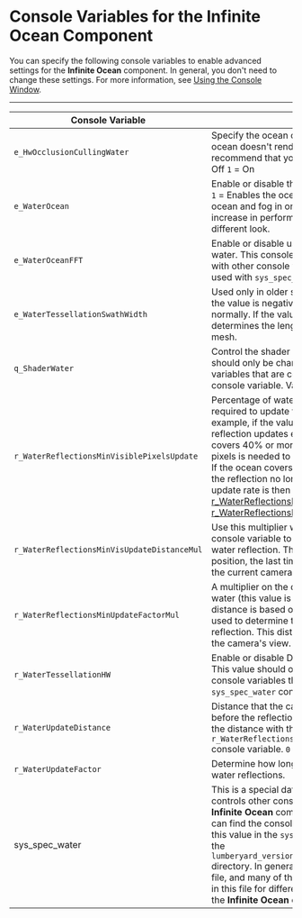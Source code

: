 # Console Variables for the Infinite Ocean Component<a name="infinite-ocean-component-console-variables"></a>

You can specify the following console variables to enable advanced settings for the **Infinite Ocean** component\. In general, you don't need to change these settings\. For more information, see [Using the Console Window](console-intro.md)\.


****  

| Console Variable | Description | 
| --- | --- | 
|  `e_HwOcclusionCullingWater`  |  Specify the ocean occlusion culling so that the ocean doesn't render if it's not visible\. We recommend that you keep the default value of `1`\. `0` = Off  `1` = On  | 
|  `e_WaterOcean`  |  Enable or disable the ocean\. `0` = Disables the ocean\. `1` = Enables the ocean as normal\. `2` = Enables the ocean and fog in one frame\. This can cause a small increase in performance but provides a slightly different look\.   | 
|  `e_WaterOceanFFT`  |  Enable or disable using fast Fourier transforms with water\. This console variable has interdependencies with other console variables and should only be used with `sys_spec_water`\. `0` = Off  `1` = On  | 
|  `e_WaterTessellationSwathWidth`  |  Used only in older style oceans \(non\-FFT water\)\. If the value is negative, the triangle mesh generates normally\. If the value is positive, the value determines the length of triangle strips used in the mesh\.  | 
|  `q_ShaderWater`  |  Control the shader quality of the ocean\. This value should only be changed with other console variables that are controlled by the `sys_spec_water` console variable\. Valid values: `0` to `3`  | 
|  `r_WaterReflectionsMinVisiblePixelsUpdate`  |  Percentage of water reflecting pixels that are required to update the reflection every frame\.  For example, if the value is set to `0.4`, the water's reflection updates every frame as long as the ocean covers 40% or more of the screen\. At least 40% of pixels is needed to show the reflection in the ocean\.  If the ocean covers less than 40% of the screen, the reflection no longer updates every frame\. The update rate is then controlled by [r\_WaterReflectionsMinVisUpdateDistanceMul](#r_WaterReflectionsMinVisUpdateDistanceMul) and [r\_WaterReflectionsMinUpdateFactorMul](#r_WaterReflectionsMinUpdateFactorMul)\. `0` to `1`  | 
|   `r_WaterReflectionsMinVisUpdateDistanceMul`  | Use this multiplier with the r\_WaterUpdateDistance console variable to determine the update rate of the water reflection\. This distance is from the camera's position, the last time the reflection is rendered to the current camera position\. | 
|   `r_WaterReflectionsMinUpdateFactorMul`  |  A multiplier on the distance the camera is from the water \(this value is always `0.3` or less\)\. This distance is based on the camera's position and is used to determine the update rate of the water reflection\. This distance is not based on what is in the camera's view\.  | 
|  `r_WaterTessellationHW`  |  Enable or disable DX11\-style tessellated water\. This value should only be changed with other console variables that are controlled by the `sys_spec_water` console variable\. `0` = Off  `1` = On  | 
|  `r_WaterUpdateDistance`  |  Distance that the camera normally needs to move before the reflection is updated\. You can change the distance with the `r_WaterReflectionsMinVisUpdateDistanceMul` console variable\. `0` = Off  `1` = On  | 
|  `r_WaterUpdateFactor`  |  Determine how long to wait between updating water reflections\.  | 
| sys\_spec\_water |  This is a special data\-driven console variable that controls other console variables related to the **Infinite Ocean** component and water volumes\.  You can find the console variables that are defined by this value in the `sys_spec_Water.cfg` file, located in the `lumberyard_version/dev/Engine/Config/CVarGroups/` directory\. In general, you don't need to change this file, and many of the console variables that are set in this file for different system specs do not affect the **Infinite Ocean** component\.  | 